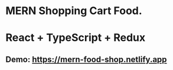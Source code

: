 # MERN Shopping Cart Food.

# React + TypeScript + Redux

## Demo: <https://mern-food-shop.netlify.app>
